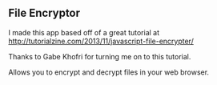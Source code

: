 ## File Encryptor 

I made this app based off of a great tutorial at  http://tutorialzine.com/2013/11/javascript-file-encrypter/ 

Thanks to Gabe Khofri for turning me on to this tutorial.

Allows you to encrypt and decrypt files in your web browser. 
